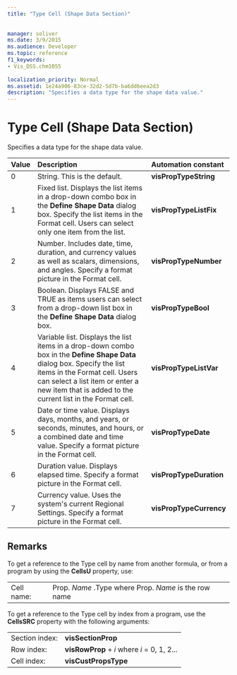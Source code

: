 ```yaml
---
title: "Type Cell (Shape Data Section)"
 
 
manager: soliver
ms.date: 3/9/2015
ms.audience: Developer
ms.topic: reference
f1_keywords:
- Vis_DSS.chm1055
 
localization_priority: Normal
ms.assetid: 1e24a906-83ce-32d2-5d7b-ba6dd6eea2d3
description: "Specifies a data type for the shape data value."
---
```


# Type Cell (Shape Data Section)

Specifies a data type for the shape data value.
  
|**Value**|**Description**|**Automation constant**|
|:-----|:-----|:-----|
|0  <br/> |String. This is the default.  <br/> |**visPropTypeString** <br/> |
|1  <br/> |Fixed list. Displays the list items in a drop-down combo box in the **Define Shape Data** dialog box. Specify the list items in the Format cell. Users can select only one item from the list.  <br/> |**visPropTypeListFix** <br/> |
|2  <br/> |Number. Includes date, time, duration, and currency values as well as scalars, dimensions, and angles. Specify a format picture in the Format cell.  <br/> |**visPropTypeNumber** <br/> |
|3  <br/> |Boolean. Displays FALSE and TRUE as items users can select from a drop-down list box in the **Define Shape Data** dialog box.  <br/> |**visPropTypeBool** <br/> |
|4  <br/> |Variable list. Displays the list items in a drop-down combo box in the **Define Shape Data** dialog box. Specify the list items in the Format cell. Users can select a list item or enter a new item that is added to the current list in the Format cell.  <br/> |**visPropTypeListVar** <br/> |
|5  <br/> |Date or time value. Displays days, months, and years, or seconds, minutes, and hours, or a combined date and time value. Specify a format picture in the Format cell.  <br/> |**visPropTypeDate** <br/> |
|6  <br/> |Duration value. Displays elapsed time. Specify a format picture in the Format cell.  <br/> |**visPropTypeDuration** <br/> |
|7  <br/> |Currency value. Uses the system's current Regional Settings. Specify a format picture in the Format cell.  <br/> |**visPropTypeCurrency** <br/> |
   
## Remarks

To get a reference to the Type cell by name from another formula, or from a program by using the **CellsU** property, use: 
  
|||
|:-----|:-----|
|Cell name:  <br/> |Prop. *Name*  .Type where Prop.  *Name*  is the row name  <br/> |
   
To get a reference to the Type cell by index from a program, use the **CellsSRC** property with the following arguments: 
  
|||
|:-----|:-----|
|Section index:  <br/> |**visSectionProp** <br/> |
|Row index:  <br/> |**visRowProp** +  *i*  where  *i*  = 0, 1, 2...  <br/> |
|Cell index:  <br/> |**visCustPropsType** <br/> |
   

